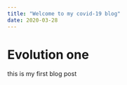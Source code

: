 ```yaml
---
title: "Welcome to my covid-19 blog"
date: 2020-03-28
---
```


# Evolution one

this is my first blog post
